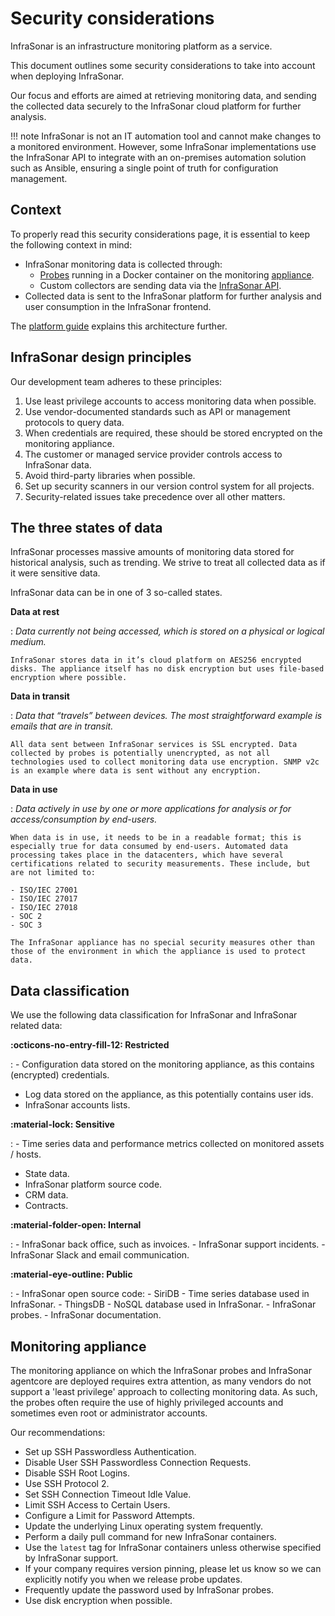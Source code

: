 # Security considerations

InfraSonar is an infrastructure monitoring platform as a service.

This document outlines some security considerations to take into account when deploying InfraSonar.

Our focus and efforts are aimed at retrieving monitoring data, and sending the collected data securely to the InfraSonar cloud platform for further analysis.

!!! note
    InfraSonar is not an IT automation tool and cannot make changes to a monitored environment. However, some InfraSonar implementations use the InfraSonar API to integrate with an on-premises automation solution such as Ansible, ensuring a single point of truth for configuration management.

## Context

To properly read this security considerations page, it is essential to keep the following context in mind:

- InfraSonar monitoring data is collected through:
  -  [Probes](../../collectors/probes/index.md) running in a Docker container on the monitoring [appliance](../../collectors/probes/appliance/index.md).
  - Custom collectors are sending data via the [InfraSonar API](https://docs.oversig.ht/api/data/insert-data/).
- Collected data is sent to the InfraSonar platform for further analysis and user consumption in the InfraSonar frontend.

The [platform guide](../introduction/platform.md) explains this architecture further.

## InfraSonar design principles

Our development team adheres to these principles:

1. Use least privilege accounts to access monitoring data when possible.
2. Use vendor-documented standards such as API or management protocols to query data.
3. When credentials are required, these should be stored encrypted on the monitoring appliance.
4. The customer or managed service provider controls access to InfraSonar data.
5. Avoid third-party libraries when possible.
6. Set up security scanners in our version control system for all projects.
7. Security-related issues take precedence over all other matters.

## The three states of data

InfraSonar processes massive amounts of monitoring data stored for historical analysis, such as trending.
We strive to treat all collected data as if it were sensitive data.

InfraSonar data can be in one of 3 so-called states.

**Data at rest**

:   _Data currently not being accessed, which is stored on a physical or logical medium._

    InfraSonar stores data in it’s cloud platform on AES256 encrypted disks. The appliance itself has no disk encryption but uses file-based encryption where possible.

**Data in transit**

:   _Data that “travels” between devices. The most straightforward example is emails that are in transit._

    All data sent between InfraSonar services is SSL encrypted. Data collected by probes is potentially unencrypted, as not all technologies used to collect monitoring data use encryption. SNMP v2c is an example where data is sent without any encryption.

**Data in use**

:   _Data actively in use by one or more applications for analysis or for access/consumption by end-users._

    When data is in use, it needs to be in a readable format; this is especially true for data consumed by end-users. Automated data processing takes place in the datacenters, which have several certifications related to security measurements. These include, but are not limited to:

    - ISO/IEC 27001
    - ISO/IEC 27017
    - ISO/IEC 27018
    - SOC 2
    - SOC 3

    The InfraSonar appliance has no special security measures other than those of the environment in which the appliance is used to protect data.

## Data classification

We use the following data classification for InfraSonar and InfraSonar related data:

**:octicons-no-entry-fill-12: Restricted**

:  - Configuration data stored on the monitoring appliance, as this contains (encrypted) credentials.
   - Log data stored on the appliance, as this potentially contains user ids.
   - InfraSonar accounts lists.

**:material-lock: Sensitive**

:  - Time series data and performance metrics collected on monitored assets / hosts.
   - State data.
   - InfraSonar platform source code.
   - CRM data.
   - Contracts.

**:material-folder-open: Internal**

:   - InfraSonar back office, such as invoices.
    - InfraSonar support incidents.
    - InfraSonar Slack and email communication.

**:material-eye-outline: Public**

:   - InfraSonar open source code:
        - SiriDB - Time series database used in InfraSonar.
        - ThingsDB - NoSQL database used in InfraSonar.
        - InfraSonar probes.
    - InfraSonar documentation.

## Monitoring appliance

The monitoring appliance on which the InfraSonar probes and InfraSonar agentcore are deployed requires extra attention, as many vendors do not support a 'least privilege' approach to collecting monitoring data. As such, the probes often require the use of highly privileged accounts and sometimes even root or administrator accounts.

Our recommendations:

- Set up SSH Passwordless Authentication.
- Disable User SSH Passwordless Connection Requests.
- Disable SSH Root Logins.
- Use SSH Protocol 2.
- Set SSH Connection Timeout Idle Value.
- Limit SSH Access to Certain Users.
- Configure a Limit for Password Attempts.
- Update the underlying Linux operating system frequently.
- Perform a daily pull command for new InfraSonar containers.
- Use the `latest` tag for InfraSonar containers unless otherwise specified by InfraSonar support.
- If your company requires version pinning, please let us know so we can explicitly notify you when we release probe updates.
- Frequently update the password used by InfraSonar probes.
- Use disk encryption when possible.
